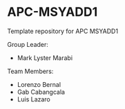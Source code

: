 # APC-MSYADD1
Template repository for APC MSYADD1

Group Leader:
- Mark Lyster Marabi

Team Members:
- Lorenzo Bernal
- Gab Cabangcala
- Luis Lazaro
